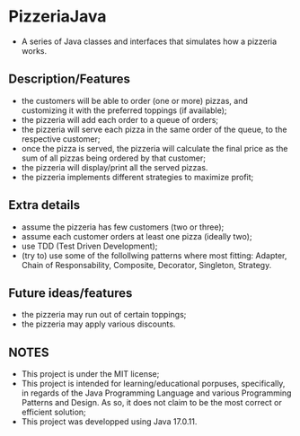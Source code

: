 # PizzeriaJava
- A series of Java classes and interfaces that simulates how a pizzeria works.

## Description/Features
- the customers will be able to order (one or more) pizzas, and customizing it with the preferred toppings (if available);
- the pizzeria will add each order to a queue of orders;
- the pizzeria will serve each pizza in the same order of the queue, to the respective customer;
- once the pizza is served, the pizzeria will calculate the final price as the sum of all pizzas being ordered by that customer;
- the pizzeria will display/print all the served pizzas.
- the pizzeria implements different strategies to maximize profit;

## Extra details
- assume the pizzeria has few customers (two or three);
- assume each customer orders at least one pizza (ideally two);
- use TDD (Test Driven Development);
- (try to) use some of the follollwing patterns where most fitting: Adapter, Chain of Responsability, Composite, Decorator, Singleton, Strategy.

## Future ideas/features
- the pizzeria may run out of certain toppings;
- the pizzeria may apply various discounts.

## NOTES
- This project is under the MIT license;
- This project is intended for learning/educational porpuses, specifically, in regards of the Java Programming Language and various Programming Patterns and Design. As so, it does not claim to be the most correct or efficient solution;
- This project was developped using Java 17.0.11.